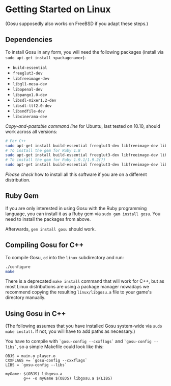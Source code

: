 # Getting Started on Linux

(Gosu supposedly also works on FreeBSD if you adapt these steps.)

## Dependencies

To install Gosu in any form, you will need the following packages (install via `sudo apt-get install <packagename>`):

  * `build-essential`
  * `freeglut3-dev`
  * `libfreeimage-dev`
  * `libgl1-mesa-dev`
  * `libopenal-dev`
  * `libpango1.0-dev`
  * `libsdl-mixer1.2-dev`
  * `libsdl-ttf2.0-dev`
  * `libsndfile-dev`
  * `libxinerama-dev`

*Copy-and-pastable command line* for Ubuntu, last tested on 10.10, should work across all versions:

```bash
# For C++
sudo apt-get install build-essential freeglut3-dev libfreeimage-dev libgl1-mesa-dev libopenal-dev libpango1.0-dev libsdl-mixer1.2-dev libsdl-ttf2.0-dev libsndfile-dev libxinerama-dev
# To install the gem for Ruby 1.8
sudo apt-get install build-essential freeglut3-dev libfreeimage-dev libgl1-mesa-dev libopenal-dev libpango1.0-dev libsdl-mixer1.2-dev libsdl-ttf2.0-dev libsndfile-dev libxinerama-dev ruby1.8-dev rubygems
# To install the gem for Ruby 1.9.1/1.9.2(?)
sudo apt-get install build-essential freeglut3-dev libfreeimage-dev libgl1-mesa-dev libopenal-dev libpango1.0-dev libsdl-mixer1.2-dev libsdl-ttf2.0-dev libsndfile-dev libxinerama-dev ruby1.9.1-dev rubygems
```

*Please check* how to install all this software if you are on a different distribution.

## Ruby Gem

If you are only interested in using Gosu with the Ruby programming language, you can install it as a Ruby gem via `sudo gem install gosu`. You need to install the packages from above.

Afterwards, `gem install gosu` should work.

## Compiling Gosu for C++

To compile Gosu, `cd` into the `linux` subdirectory and run:

```bash
./configure
make
```

There is a deprecated `make install` command that will work for C++, but as most Linux distributions are using a package manager nowadays we recommend copying the resulting `linux/libgosu.a` file to your game's directory manually.

## Using Gosu in C++

(The following assumes that you have installed Gosu system-wide via `sudo make install`. If not, you will have to add paths as necessary.)

You have to compile with `` `gosu-config --cxxflags` `` and `` `gosu-config --libs` ``, so a simple Makefile could look like this:

```make
OBJS = main.o player.o
CXXFLAGS += `gosu-config --cxxflags`
LIBS = `gosu-config --libs`

myGame: $(OBJS) libgosu.a
        g++ -o myGame $(OBJS) libgosu.a $(LIBS)
```

